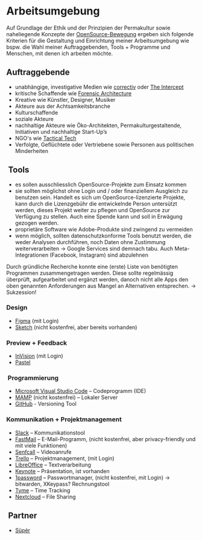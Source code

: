 # Arbeitsumgebung

Auf Grundlage der Ethik und der Prinzipien der Permakultur sowie naheliegende Konzepte der [OpenSource-Bewegung](https://opensource.com/) ergeben sich folgende Kriterien für die Gestaltung und Einrichtung meiner Arbeitsumgebung wie bspw. die Wahl meiner Auftraggebenden, Tools + Programme und Menschen, mit denen ich arbeiten möchte.

## Auftraggebende

- unabhängige, investigative Medien wie [correctiv](https://correctiv.org/) oder [The Intercept](https://theintercept.com/)
- kritische Schaffende wie [Forensic Architecture](https://forensic-architecture.org/)
- Kreative wie Künstler, Designer, Musiker
- Akteure aus der Achtsamkeitsbranche
- Kulturschaffende
- soziale Akteure
- nachhaltige Akteure wie Öko-Architekten, Permakulturgestaltende, Initiativen und nachhaltige Start-Up’s
- NGO's wie [Tactical Tech](https://tacticaltech.org/)
- Verfolgte, Geflüchtete oder Vertriebene sowie Personen aus politischen Minderheiten

##  Tools

- es sollen ausschliesslich OpenSource-Projekte zum Einsatz kommen
- sie sollten möglichst ohne Login und / oder finanziellem Ausgleich zu benutzen sein. Handelt es sich um OpenSource-lizenzierte Projekte, kann durch die Lizenzgebühr die entwickelnde Person untersützt werden, dieses Projekt weiter zu pflegen und OpenSource zur Verfügung zu stellen. Auch eine Spende kann und soll in Erwägung gezogen werden.
- proprietäre Software wie Adobe-Produkte sind zwingend zu vermeiden
- wenn möglich, sollten datenschutzkonforme Tools benutzt werden, die weder Analysen durchführen, noch Daten ohne Zustimmung weiterverarbeiten -> Google Services sind demnach tabu. Auch Meta-Integrationen (Facebook, Instagram) sind abzulehnen

Durch gründliche Recherche konnte eine (erste) Liste von benötigten Programmen zusammengetragen werden. Diese sollte regelmässig überprüft, aufgearbeitet und ergänzt werden, danoch nicht alle Apps den oben genannten Anforderungen aus Mangel an Alternativen entsprechen. -> Sukzession!

### Design

- [Figma](https://www.figma.com/) (mit Login)
- [Sketch](https://www.sketch.com/) (nicht kostenfrei, aber bereits vorhanden)

### Preview + Feedback

- [InVision](https://www.invisionapp.com/) (mit Login)
- [Pastel](https://usepastel.com/)

###  Programmierung

- [Microsoft Visual Studio Code](https://code.visualstudio.com/) – Codeprogramm (IDE)
- [MAMP](https://www.mamp.info/) (nicht kostenfrei) – Lokaler Server
- [GitHub](https://github.com/) - Versioning Tool

### Kommunikation + Projektmanagement

- [Slack](https://slack.com/) – Kommunikationstool
- [FastMail](https://www.fastmail.com/) – E-Mail-Programm, (nicht kostenfrei, aber privacy-friendly und mit viele Funktionen)
- [Senfcall](https://www.senfcall.de/) – Videoanrufe
- [Trello](https://trello.com/) – Projektmanagement, (mit Login)
- [LibreOffice](https://www.libreoffice.org/) – Textverarbeitung
- [Keynote](https://www.apple.com/keynote/) – Präsentation, ist vorhanden
- [1password](https://1password.com/) – Passwortmanager, (nicht kostenfrei, mit Login) -> bitwarden, XKeypass?
Rechnungstool
- [Tyme](https://www.tyme-app.com/en/) – Time Tracking
- [Nextcloud](https://nextcloud.com/) – File Sharing

##  Partner

- [Süpèr](https://super.asdf.af)
